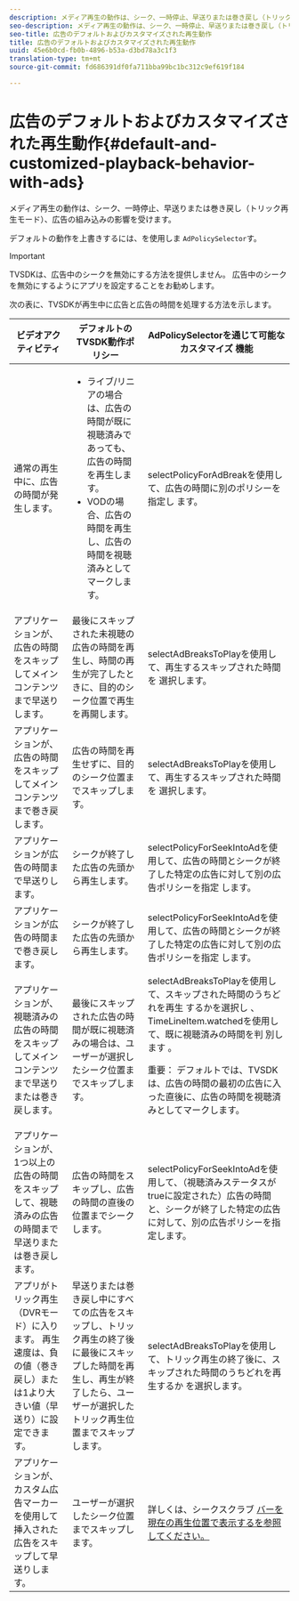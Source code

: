 ```yaml
---
description: メディア再生の動作は、シーク、一時停止、早送りまたは巻き戻し（トリック再生モード）、広告の組み込みの影響を受けます。
seo-description: メディア再生の動作は、シーク、一時停止、早送りまたは巻き戻し（トリック再生モード）、広告の組み込みの影響を受けます。
seo-title: 広告のデフォルトおよびカスタマイズされた再生動作
title: 広告のデフォルトおよびカスタマイズされた再生動作
uuid: 45e6b0cd-fb0b-4896-b53a-d3bd78a3c1f3
translation-type: tm+mt
source-git-commit: fd686391df0fa711bba99bc1bc312c9ef619f184

---
```



# 広告のデフォルトおよびカスタマイズされた再生動作{#default-and-customized-playback-behavior-with-ads}

メディア再生の動作は、シーク、一時停止、早送りまたは巻き戻し（トリック再生モード）、広告の組み込みの影響を受けます。

デフォルトの動作を上書きするには、を使用しま `AdPolicySelector`す。

>[!IMPORTANT]
>
>TVSDKは、広告中のシークを無効にする方法を提供しません。 広告中のシークを無効にするようにアプリを設定することをお勧めします。

次の表に、TVSDKが再生中に広告と広告の時間を処理する方法を示します。

<table id="table_466538B1C2A646B89EB4F9AA111203BE"> 
 <thead> 
  <tr> 
   <th colname="col1" class="entry"> ビデオアクティビティ </th> 
   <th colname="col2" class="entry"> デフォルトのTVSDK動作ポリシー </th> 
   <th colname="col3" class="entry">AdPolicySelectorを通じて可能なカスタマイズ <span class="codeph"> 機能</span> </th> 
  </tr>
 </thead>
 <tbody> 
  <tr> 
   <td colname="col1"> 通常の再生中に、広告の時間が発生します。 </td> 
   <td colname="col2"> 
    <ul id="ul_10D2638676EA4ADDA718E61BD4FDC1D2"> 
     <li id="li_D5CC30F063934C738971E2E8AF00C137"> ライブ/リニアの場合は、広告の時間が既に視聴済みであっても、広告の時間を再生します。 </li> 
     <li id="li_D962C0938DA74186AE99D117E5A74E38">VODの場合、広告の時間を再生し、広告の時間を視聴済みとしてマークします。 </li> 
    </ul> </td> 
   <td colname="col3">selectPolicyForAdBreakを使用して、広告の時間に別のポリシーを指定し <span class="codeph"> ます</span>。 </td> 
  </tr> 
  <tr> 
   <td colname="col1"> アプリケーションが、広告の時間をスキップしてメインコンテンツまで早送りします。 </td> 
   <td colname="col2"> 最後にスキップされた未視聴の広告の時間を再生し、時間の再生が完了したときに、目的のシーク位置で再生を再開します。 </td> 
   <td colname="col3">selectAdBreaksToPlayを使用して、再生するスキップされた時間を <span class="codeph"> 選択します</span>。 </td> 
  </tr> 
  <tr> 
   <td colname="col1"> アプリケーションが、広告の時間をスキップしてメインコンテンツまで巻き戻します。 </td> 
   <td colname="col2"> 広告の時間を再生せずに、目的のシーク位置までスキップします。 </td> 
   <td colname="col3">selectAdBreaksToPlayを使用して、再生するスキップされた時間を <span class="codeph"> 選択します</span>。 </td> 
  </tr> 
  <tr> 
   <td colname="col1"> アプリケーションが広告の時間まで早送りします。 </td> 
   <td colname="col2"> シークが終了した広告の先頭から再生します。 </td> 
   <td colname="col3">selectPolicyForSeekIntoAdを使用して、広告の時間とシークが終了した特定の広告に対して別の広告ポリシーを指定 <span class="codeph"> します</span>。 </td> 
  </tr> 
  <tr> 
   <td colname="col1"> アプリケーションが広告の時間まで巻き戻します。 </td> 
   <td colname="col2"> シークが終了した広告の先頭から再生します。 </td> 
   <td colname="col3">selectPolicyForSeekIntoAdを使用して、広告の時間とシークが終了した特定の広告に対して別の広告ポリシーを指定 <span class="codeph"> します</span>。 </td> 
  </tr> 
  <tr> 
   <td colname="col1"> アプリケーションが、視聴済みの広告の時間をスキップしてメインコンテンツまで早送りまたは巻き戻します。 </td> 
   <td colname="col2"> 最後にスキップされた広告の時間が既に視聴済みの場合は、ユーザーが選択したシーク位置までスキップします。 </td> 
   <td colname="col3">selectAdBreaksToPlayを使用して、スキップされた時間のうちどれを再生 <span class="codeph"> するかを選択し</span> 、TimeLineItem.watchedを使用して、既に視聴済みの時間を判 <span class="codeph"> 別します</span> 。 <p>重要： デフォルトでは、TVSDKは、広告の時間の最初の広告に入った直後に、広告の時間を視聴済みとしてマークします。 </p> </td> 
  </tr> 
  <tr> 
   <td colname="col1"> アプリケーションが、1つ以上の広告の時間をスキップして、視聴済みの広告の時間まで早送りまたは巻き戻します。 </td> 
   <td colname="col2"> 広告の時間をスキップし、広告の時間の直後の位置までシークします。 </td> 
   <td colname="col3">selectPolicyForSeekIntoAdを使用して、（視聴済みステータスがtrueに設定された）広告の時間と、シークが終了した特定の広告に対して、別の広告ポリシーを指 <span class="codeph"> 定します</span>。 </td> 
  </tr> 
  <tr> 
   <td colname="col1"> アプリがトリック再生（DVRモード）に入ります。 再生速度は、負の値（巻き戻し）または1より大きい値（早送り）に設定できます。 </td> 
   <td colname="col2"> 早送りまたは巻き戻し中にすべての広告をスキップし、トリック再生の終了後に最後にスキップした時間を再生し、再生が終了したら、ユーザーが選択したトリック再生位置までスキップします。 </td> 
   <td colname="col3">selectAdBreaksToPlayを使用して、トリック再生の終了後に、スキップされた時間のうちどれを再生するか <span class="codeph"> を選択しま</span>す。 </td> 
  </tr> 
  <tr> 
   <td colname="col1"> アプリケーションが、カスタム広告マーカーを使用して挿入された広告をスキップして早送りします。 </td> 
   <td colname="col2"> ユーザーが選択したシーク位置までスキップします。 </td> 
   <td colname="col3">詳しくは、シークスクラブ <a href="../../tvsdk-1.4-for-desktop-hls/t-psdk-dhls-1.4-configure/c-psdk-dhls-1.4-ui-configure/t-psdk-dhls-1.4-ui-seek-scrub-bar-display.md" format="dita" scope="local"> バーを現在の再生位置で表示するを参照してください。</a> </td> 
  </tr> 
 </tbody> 
</table>

